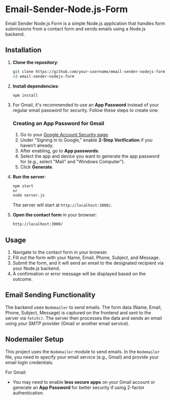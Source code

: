 # Email-Sender-Node.js-Form
Email Sender Node.js Form is a simple Node.js application that handles form submissions from a contact form and sends emails using a Node.js backend.


## Installation

1. **Clone the repository**:
    ```bash
    git clone https://github.com/your-username/email-sender-nodejs-form.git
    cd email-sender-nodejs-form
    ```

2. **Install dependencies**:
    ```bash
    npm install
    ```



   

3.  For Gmail, it's recommended to use an **App Password** instead of your regular email password for security. Follow these steps to create one:

    ### Creating an App Password for Gmail

    1. Go to your [Google Account Security page](https://myaccount.google.com/security).
    2. Under "Signing in to Google," enable **2-Step Verification** if you haven’t already.
    3. After enabling, go to **App passwords**.
    4. Select the app and device you want to generate the app password for (e.g., select "Mail" and "Windows Computer").
    5. Click **Generate**.

4. **Run the server**:
    ```bash
    npm start
    or
    node server.js
    ```

    The server will start at `http://localhost:3000/`.

5. **Open the contact form** in your browser:
    ```bash
    http://localhost:3000/
    ```

## Usage

1. Navigate to the contact form in your browser.
2. Fill out the form with your Name, Email, Phone, Subject, and Message.
3. Submit the form, and it will send an email to the designated recipient via your Node.js backend.
4. A confirmation or error message will be displayed based on the outcome.

## Email Sending Functionality

The backend uses `Nodemailer` to send emails. The form data (Name, Email, Phone, Subject, Message) is captured on the frontend and sent to the server via `fetch()`. The server then processes the data and sends an email using your SMTP provider (Gmail or another email service).

## Nodemailer Setup

This project uses the `Nodemailer` module to send emails. In the `Nodemailer` file, you need to specify your email service (e.g., Gmail) and provide your email login credentials.

For Gmail:
- You may need to enable **less secure apps** on your Gmail account or generate an **App Password** for better security if using 2-factor authentication.
